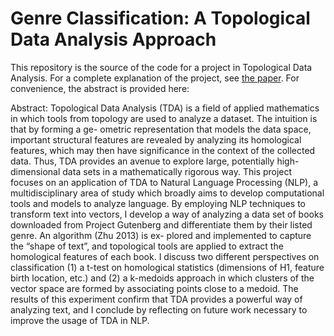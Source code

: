 # Genre Classification: A Topological Data Analysis Approach

This repository is the source of the code for a project in Topological Data Analysis. For a complete explanation of the project, see [the paper](https://github.com/kevin-shin/TopologyNLP/blob/master/GenreClassification_TDA_Approach.pdf). For convenience, the abstract is provided here: 

Abstract: Topological Data Analysis (TDA) is a field of applied mathematics in which tools from topology are used to analyze a dataset. The intuition is that by forming a ge- ometric representation that models the data space, important structural features are revealed by analyzing its homological features, which may then have significance in the context of the collected data. Thus, TDA provides an avenue to explore large, potentially high-dimensional data sets in a mathematically rigorous way.
This project focuses on an application of TDA to Natural Language Processing (NLP), a multidisciplinary area of study which broadly aims to develop computational tools and models to analyze language. By employing NLP techniques to transform text into vectors, I develop a way of analyzing a data set of books downloaded from Project Gutenberg and differentiate them by their listed genre. An algorithm (Zhu 2013) is ex- plored and implemented to capture the “shape of text”, and topological tools are applied to extract the homological features of each book. I discuss two different perspectives on classification (1) a t-test on homological statistics (dimensions of H1, feature birth location, etc.) and (2) a k-medoids approach in which clusters of the vector space are formed by associating points close to a medoid. The results of this experiment confirm that TDA provides a powerful way of analyzing text, and I conclude by reflecting on future work necessary to improve the usage of TDA in NLP.
